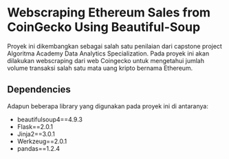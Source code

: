 # Webscraping Ethereum Sales from CoinGecko Using Beautiful-Soup

Proyek ini dikembangkan sebagai salah satu penilaian dari capstone project Algoritma Academy Data Analytics Specialization.
Pada proyek ini akan dilakukan webscraping dari web Coingecko untuk mengetahui jumlah volume transaksi salah satu mata uang kripto bernama Ethereum.

## Dependencies
Adapun beberapa library yang digunakan pada proyek ini di antaranya:
* beautifulsoup4==4.9.3
* Flask==2.0.1
* Jinja2==3.0.1
* Werkzeug==2.0.1
* pandas==1.2.4